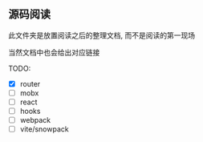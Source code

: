 ## 源码阅读


此文件夹是放置阅读之后的整理文档, 而不是阅读的第一现场

当然文档中也会给出对应链接

TODO:

- [x] router
- [ ] mobx
- [ ] react
- [ ] hooks
- [ ] webpack
- [ ] vite/snowpack
